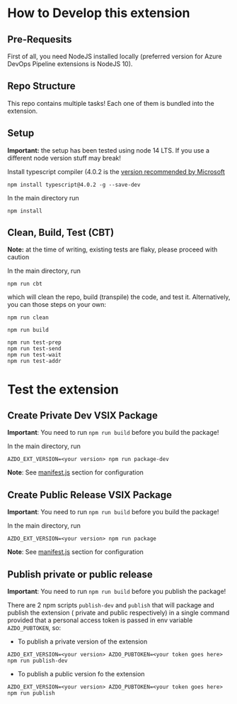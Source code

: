 # How to Develop this extension

## Pre-Requesits
First of all, you need NodeJS installed locally (preferred version for Azure DevOps Pipeline extensions is NodeJS 10).

## Repo Structure

This repo contains multiple tasks! Each one of them is bundled into the extension.

## Setup

**Important:** the setup has been tested using node 14 LTS. If you use a different node version stuff may break!

Install typescript compiler (4.0.2 is the [version recommended by Microsoft](https://docs.microsoft.com/en-us/azure/devops/extend/develop/add-build-task?view=azure-devops#prerequisites)
```
npm install typescript@4.0.2 -g --save-dev
```

In the main directory run
```
npm install
```

## Clean, Build, Test (CBT)

**Note:** at the time of writing, existing tests are flaky, please proceed with caution

In the main directory, run
```
npm run cbt
```
which will clean the repo, build (transpile) the code, and test it. Alternatively, you can those steps on your own:

```
npm run clean

npm run build

npm run test-prep
npm run test-send
npm run test-wait
npm run test-addr
```

# Test the extension

## Create Private Dev VSIX Package

**Important**: You need to run `npm run build` before you build the package!

In the main directory, run
```
AZDO_EXT_VERSION=<your version> npm run package-dev
```
**Note**: See [manifest.js](manifest.js) section for configuration

## Create Public Release VSIX Package

**Important**: You need to run `npm run build` before you build the package!

In the main directory, run
```
AZDO_EXT_VERSION=<your version> npm run package
```
**Note**: See [manifest.js](manifest.js) section for configuration


## Publish private or public release

**Important**: You need to run `npm run build` before you publish the package!

There are 2 npm scripts `publish-dev` and `publish` that will package and publish
the extension ( private and public respectively) in a single command provided that
a personal access token is passed in env variable `AZDO_PUBTOKEN`, so:
- To publish a private version of the extension
```
AZDO_EXT_VERSION=<your version> AZDO_PUBTOKEN=<your token goes here> npm run publish-dev
```
- To publish a public version fo the extension
```
AZDO_EXT_VERSION=<your version> AZDO_PUBTOKEN=<your token goes here> npm run publish
```
